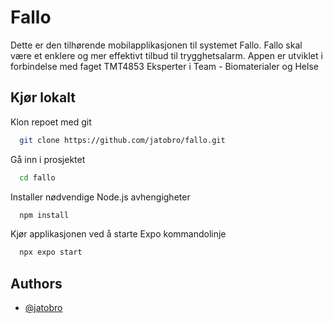 # Fallo

Dette er den tilhørende mobilapplikasjonen til systemet Fallo. Fallo skal være et enklere og mer effektivt tilbud til trygghetsalarm. Appen er utviklet i forbindelse med faget TMT4853 Eksperter i Team - Biomaterialer og Helse


## Kjør lokalt

Klon repoet med git

```bash
  git clone https://github.com/jatobro/fallo.git
```

Gå inn i prosjektet 

```bash
  cd fallo
```

Installer nødvendige Node.js avhengigheter

```bash
  npm install
```

Kjør applikasjonen ved å starte Expo kommandolinje

```bash
  npx expo start
```


## Authors

- [@jatobro](https://www.github.com/jatobro)

